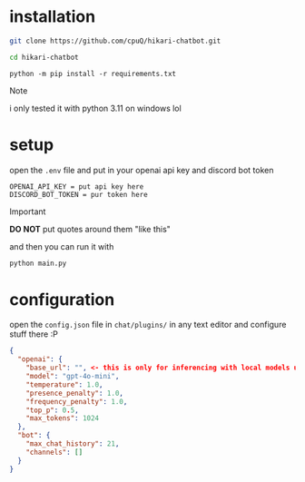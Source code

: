 # installation
```bash
git clone https://github.com/cpuQ/hikari-chatbot.git
```
```bash
cd hikari-chatbot
```
```Pip Requirements
python -m pip install -r requirements.txt
```
> [!note]
> i only tested it with python 3.11 on windows lol

# setup
open the `.env` file and put in your openai api key and discord bot token
```
OPENAI_API_KEY = put api key here
DISCORD_BOT_TOKEN = pur token here 
```
> [!important]
> **DO NOT** put quotes around them "like this"

and then you can run it with
```bash
python main.py
```

# configuration
open the `config.json` file in `chat/plugins/` in any text editor and configure stuff there :P
```json
{
  "openai": {
    "base_url": "", <- this is only for inferencing with local models using something like LMStudio
    "model": "gpt-4o-mini",
    "temperature": 1.0,
    "presence_penalty": 1.0,
    "frequency_penalty": 1.0,
    "top_p": 0.5,
    "max_tokens": 1024
  },
  "bot": {
    "max_chat_history": 21,
    "channels": []
  }
}
```
